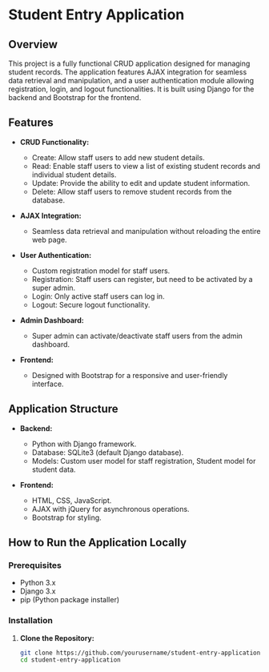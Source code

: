 # Student Entry Application

## Overview

This project is a fully functional CRUD application designed for managing student records. The application features AJAX integration for seamless data retrieval and manipulation, and a user authentication module allowing registration, login, and logout functionalities. It is built using Django for the backend and Bootstrap for the frontend.

## Features

- **CRUD Functionality:**
  - Create: Allow staff users to add new student details.
  - Read: Enable staff users to view a list of existing student records and individual student details.
  - Update: Provide the ability to edit and update student information.
  - Delete: Allow staff users to remove student records from the database.

- **AJAX Integration:**
  - Seamless data retrieval and manipulation without reloading the entire web page.
  
- **User Authentication:**
  - Custom registration model for staff users.
  - Registration: Staff users can register, but need to be activated by a super admin.
  - Login: Only active staff users can log in.
  - Logout: Secure logout functionality.

- **Admin Dashboard:**
  - Super admin can activate/deactivate staff users from the admin dashboard.

- **Frontend:**
  - Designed with Bootstrap for a responsive and user-friendly interface.

## Application Structure

- **Backend:**
  - Python with Django framework.
  - Database: SQLite3 (default Django database).
  - Models: Custom user model for staff registration, Student model for student data.

- **Frontend:**
  - HTML, CSS, JavaScript.
  - AJAX with jQuery for asynchronous operations.
  - Bootstrap for styling.

## How to Run the Application Locally

### Prerequisites

- Python 3.x
- Django 3.x
- pip (Python package installer)

### Installation

1. **Clone the Repository:**
   ```bash
   git clone https://github.com/yourusername/student-entry-application.git
   cd student-entry-application
